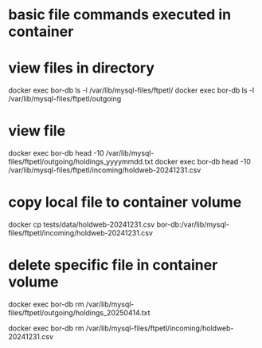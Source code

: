 # basic file commands executed in container

# view files in directory
docker exec bor-db ls -l /var/lib/mysql-files/ftpetl/
docker exec bor-db ls -l /var/lib/mysql-files/ftpetl/outgoing

# view file 
docker exec bor-db head -10 /var/lib/mysql-files/ftpetl/outgoing/holdings_yyyymmdd.txt
docker exec bor-db head -10 /var/lib/mysql-files/ftpetl/incoming/holdweb-20241231.csv

# copy local file to container volume
docker cp tests/data/holdweb-20241231.csv bor-db:/var/lib/mysql-files/ftpetl/incoming/holdweb-20241231.csv

# delete specific file in container volume
docker exec bor-db rm /var/lib/mysql-files/ftpetl/outgoing/holdings_20250414.txt

docker exec bor-db rm /var/lib/mysql-files/ftpetl/incoming/holdweb-20241231.csv

